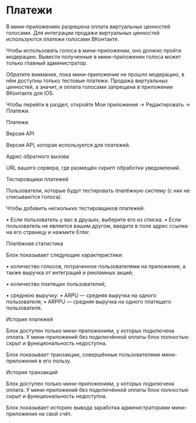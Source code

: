 # Платежи

В мини-приложениях разрешена оплата виртуальных ценностей голосами.
Для интеграции продажи виртуальных ценностей используются платежи голосами ВКонтакте.

Чтобы использовать голоса в мини-приложении, оно должно пройти модерацию. Вывести полученные в мини-приложении голоса может только главный администратор.

Обратите внимание, пока мини-приложение не прошло модерацию, в нём доступны только тестовые платежи. Продажа виртуальных ценностей, а значит, и оплата голосами запрещена в приложении ВКонтакте для iOS.

Чтобы перейти в раздел, откройте Мои приложения → Редактировать → Платежи.

Платежи

Версия API

Версия API, которая используется для платежей.

Адрес обратного вызова

URL вашего сервера, где размещён скрипт обработки уведомлений.

Тестировщики платежей

Пользователи, которые будут тестировать платёжную систему (с них не списываются голоса).

Чтобы добавить нескольких тестировщиков платежей:

• Если пользователь у вас в друзьях, выберите его из списка.
• Если пользователь не является вашим другом, введите в поле адрес ссылки на его страницу и нажмите Enter.

Платёжная статистика

Блок показывает следующие характеристики:

• количество голосов, потраченное пользователями на приложение, а также выручка от интеграций и рекламных акций;

• количество платящих пользователей;

• среднюю выручку:
    • ARPU — средняя выручка на одного пользователя;
    • ARPPU — средняя выручка на одного платящего пользователя.


История платежей


Блок доступен только мини-приложениям, у которых подключена оплата. У мини-приложений без подключённой оплаты блок полностью скрыт и функциональность недоступна.



Блок  показывает транзакции, совершённые пользователями мини-приложения в его пользу.


История транзакций


Блок доступен только мини-приложениям, у которых подключена оплата. У мини-приложений без подключённой оплаты блок полностью скрыт и функциональность недоступна.



Блок показывает историю вывода заработка администраторами мини-приложения на свой счёт.